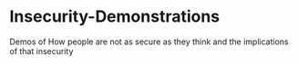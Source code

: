 # Insecurity-Demonstrations
Demos of How people are not as secure as they think and the implications of that insecurity
